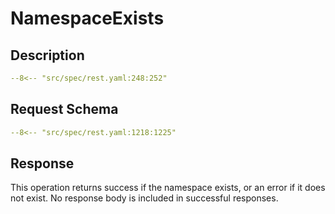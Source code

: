 # NamespaceExists

## Description

```yaml
--8<-- "src/spec/rest.yaml:248:252"
```

## Request Schema

```yaml
--8<-- "src/spec/rest.yaml:1218:1225"
```
## Response

This operation returns success if the namespace exists, 
or an error if it does not exist. No response body is included in successful responses.